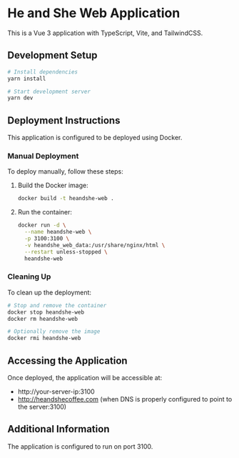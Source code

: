 # He and She Web Application

This is a Vue 3 application with TypeScript, Vite, and TailwindCSS.

## Development Setup

```bash
# Install dependencies
yarn install

# Start development server
yarn dev
```

## Deployment Instructions

This application is configured to be deployed using Docker.

### Manual Deployment

To deploy manually, follow these steps:

1. Build the Docker image:
   ```bash
   docker build -t heandshe-web .
   ```

2. Run the container:
   ```bash
   docker run -d \
     --name heandshe-web \
     -p 3100:3100 \
     -v heandshe_web_data:/usr/share/nginx/html \
     --restart unless-stopped \
     heandshe-web
   ```

### Cleaning Up

To clean up the deployment:

```bash
# Stop and remove the container
docker stop heandshe-web
docker rm heandshe-web

# Optionally remove the image
docker rmi heandshe-web
```

## Accessing the Application

Once deployed, the application will be accessible at:

- http://your-server-ip:3100
- http://heandshecoffee.com (when DNS is properly configured to point to the server:3100)

## Additional Information

The application is configured to run on port 3100.
